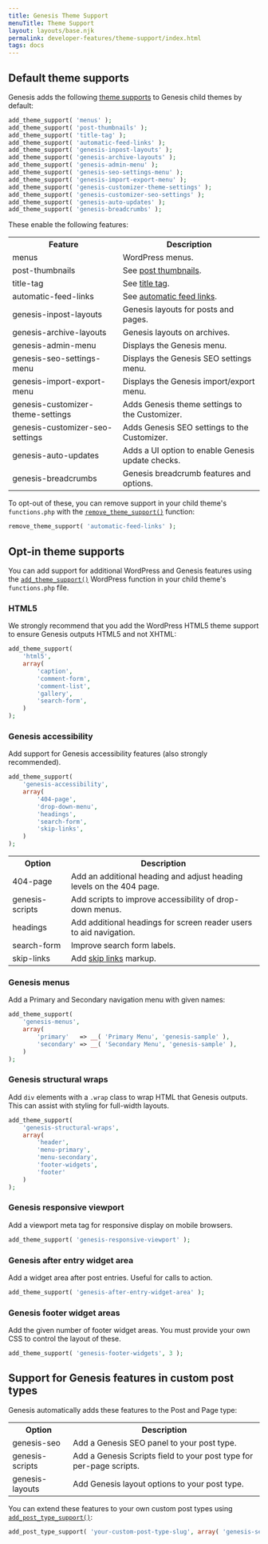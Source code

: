 ```yaml
---
title: Genesis Theme Support
menuTitle: Theme Support
layout: layouts/base.njk
permalink: developer-features/theme-support/index.html
tags: docs
---
```


## Default theme supports

Genesis adds the following [theme supports](https://developer.wordpress.org/reference/functions/add_theme_support/) to Genesis child themes by default: 

```php
add_theme_support( 'menus' );
add_theme_support( 'post-thumbnails' );
add_theme_support( 'title-tag' );
add_theme_support( 'automatic-feed-links' );
add_theme_support( 'genesis-inpost-layouts' );
add_theme_support( 'genesis-archive-layouts' );
add_theme_support( 'genesis-admin-menu' );
add_theme_support( 'genesis-seo-settings-menu' );
add_theme_support( 'genesis-import-export-menu' );
add_theme_support( 'genesis-customizer-theme-settings' );
add_theme_support( 'genesis-customizer-seo-settings' );
add_theme_support( 'genesis-auto-updates' );
add_theme_support( 'genesis-breadcrumbs' );
```

These enable the following features:

<table>
  <tr>
    <th>Feature</th>
    <th>Description</th> 
  </tr>
  <tr>
    <td>menus</td>
    <td>WordPress menus.</td>
  </tr>
  <tr>
    <td>post-thumbnails</td>
    <td>See <a href="https://codex.wordpress.org/Post_Thumbnails">post thumbnails</a>.</td>
  </tr>
  <tr>
    <td>title-tag</td>
    <td>See <a href="https://codex.wordpress.org/Title_Tag">title tag</a>.</td>
  </tr>
  <tr>
    <td>automatic-feed-links</td>
    <td>See <a href="https://codex.wordpress.org/Automatic_Feed_Links">automatic feed links</a>.</td>
  </tr>
  <tr>
    <td>genesis-inpost-layouts</td>
    <td>Genesis layouts for posts and pages.</td>
  </tr>
  <tr>
    <td>genesis-archive-layouts</td>
    <td>Genesis layouts on archives.</td>
  </tr>
  <tr>
    <td>genesis-admin-menu</td>
    <td>Displays the Genesis menu.</td>
  </tr>
  <tr>
    <td>genesis-seo-settings-menu</td>
    <td>Displays the Genesis SEO settings menu.</td>
  </tr>
  <tr>
    <td>genesis-import-export-menu</td>
    <td>Displays the Genesis import/export menu.</td>
  </tr>
  <tr>
    <td>genesis-customizer-theme-settings</td>
    <td>Adds Genesis theme settings to the Customizer.</td>
  </tr>
  <tr>
    <td>genesis-customizer-seo-settings</td>
    <td>Adds Genesis SEO settings to the Customizer.</td>
  </tr>
  <tr>
    <td>genesis-auto-updates</td>
    <td>Adds a UI option to enable Genesis update checks.</td>
  </tr>  
  <tr>
    <td>genesis-breadcrumbs</td>
    <td>Genesis breadcrumb features and options.</td>
  </tr>
</table>

To opt-out of these, you can remove support in your child theme's `functions.php` with the [`remove_theme_support()`](https://developer.wordpress.org/reference/functions/remove_theme_support/) function:

```php
remove_theme_support( 'automatic-feed-links' );
```

## Opt-in theme supports

You can add support for additional WordPress and Genesis features using the [`add_theme_support()`](https://developer.wordpress.org/reference/functions/add_theme_support/) WordPress function in your child theme's `functions.php` file. 

### HTML5

We strongly recommend that you add the WordPress HTML5 theme support to ensure Genesis outputs HTML5 and not XHTML:

```php
add_theme_support(
	'html5',
	array(
		'caption',
		'comment-form',
		'comment-list',
		'gallery',
		'search-form',
	)
);
```

### Genesis accessibility

Add support for Genesis accessibility features (also strongly recommended).

```php
add_theme_support(
	'genesis-accessibility',
	array(
		'404-page',
		'drop-down-menu',
		'headings',		
		'search-form',
		'skip-links',
	)
);
```

<table>
  <tr>
    <th>Option</th>
    <th>Description</th> 
  </tr>
  <tr>
    <td>404-page</td>
    <td>Add an additional heading and adjust heading levels on the 404 page.</td>
  </tr>
  <tr>
    <td>genesis-scripts</td>
    <td>Add scripts to improve accessibility of drop-down menus.</td>
  </tr>
  <tr>
    <td>headings</td>
    <td>Add additional headings for screen reader users to aid navigation.</td>
  </tr>
  <tr>
    <td>search-form</td>
    <td>Improve search form labels.</td>
  </tr>
  <tr>
    <td>skip-links</td>
    <td>Add <a href="https://webaim.org/techniques/skipnav/">skip links</a> markup.</td>
  </tr>
</table>

### Genesis menus

Add a Primary and Secondary navigation menu with given names:

```php
add_theme_support(
	'genesis-menus',
	array(
		'primary'   => __( 'Primary Menu', 'genesis-sample' ),
		'secondary' => __( 'Secondary Menu', 'genesis-sample' ),
	)
);
```

### Genesis structural wraps

Add `div` elements with a `.wrap` class to wrap HTML that Genesis outputs. This can assist with styling for full-width layouts.

```php
add_theme_support(
	'genesis-structural-wraps',
	array(
		'header',
		'menu-primary',
		'menu-secondary',
		'footer-widgets',
		'footer'
	)
);
```

### Genesis responsive viewport

Add a viewport meta tag for responsive display on mobile browsers.

```php
add_theme_support( 'genesis-responsive-viewport' );
```

### Genesis after entry widget area

Add a widget area after post entries. Useful for calls to action.

```php
add_theme_support( 'genesis-after-entry-widget-area' );
```

### Genesis footer widget areas

Add the given number of footer widget areas. You must provide your own CSS to control the layout of these.

```php
add_theme_support( 'genesis-footer-widgets', 3 );
```

## Support for Genesis features in custom post types

Genesis automatically adds these features to the Post and Page type:

<table>
  <tr>
    <th>Option</th>
    <th>Description</th> 
  </tr>
  <tr>
    <td>genesis-seo</td>
    <td>Add a Genesis SEO panel to your post type.</td>
  </tr>
  <tr>
    <td>genesis-scripts</td>
    <td>Add a Genesis Scripts field to your post type for per-page scripts.</td>
  </tr>
  <tr>
    <td>genesis-layouts</td>
    <td>Add Genesis layout options to your post type.</td>
  </tr>
</table>

You can extend these features to your own custom post types using [`add_post_type_support()`](https://developer.wordpress.org/reference/functions/add_post_type_support/):

```php
add_post_type_support( 'your-custom-post-type-slug', array( 'genesis-seo', 'genesis-scripts', 'genesis-layouts' ) );
```